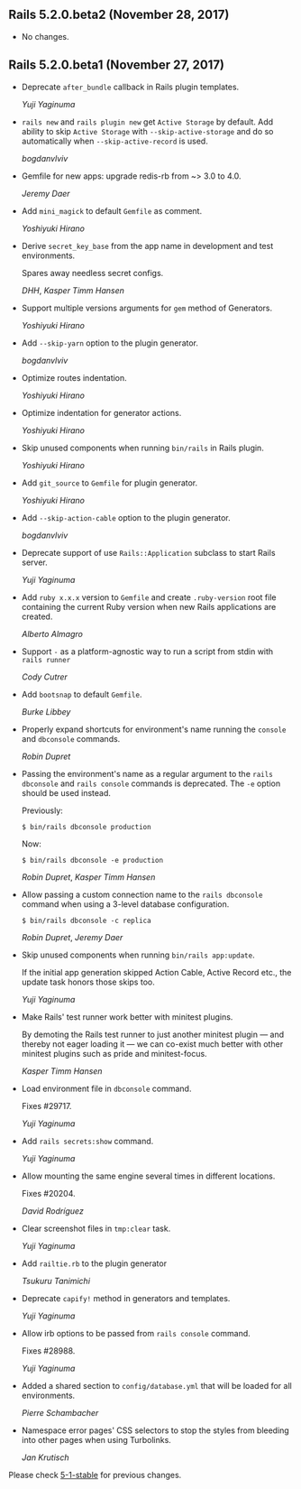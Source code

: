 ## Rails 5.2.0.beta2 (November 28, 2017) ##

*   No changes.


## Rails 5.2.0.beta1 (November 27, 2017) ##

*   Deprecate `after_bundle` callback in Rails plugin templates.

    *Yuji Yaginuma*

*   `rails new` and `rails plugin new` get `Active Storage` by default.
     Add ability to skip `Active Storage` with `--skip-active-storage`
     and do so automatically when `--skip-active-record` is used.

    *bogdanvlviv*

*   Gemfile for new apps: upgrade redis-rb from ~> 3.0 to 4.0.

    *Jeremy Daer*

*   Add `mini_magick` to default `Gemfile` as comment.

    *Yoshiyuki Hirano*

*   Derive `secret_key_base` from the app name in development and test environments.

    Spares away needless secret configs.

    *DHH*, *Kasper Timm Hansen*

*   Support multiple versions arguments for `gem` method of Generators.

    *Yoshiyuki Hirano*

*   Add `--skip-yarn` option to the plugin generator.

    *bogdanvlviv*

*   Optimize routes indentation.

    *Yoshiyuki Hirano*

*   Optimize indentation for generator actions.

    *Yoshiyuki Hirano*

*   Skip unused components when running `bin/rails` in Rails plugin.

    *Yoshiyuki Hirano*

*   Add `git_source` to `Gemfile` for plugin generator.

    *Yoshiyuki Hirano*

*   Add `--skip-action-cable` option to the plugin generator.

    *bogdanvlviv*

*   Deprecate support of use `Rails::Application` subclass to start Rails server.

    *Yuji Yaginuma*

*   Add `ruby x.x.x` version to `Gemfile` and create `.ruby-version`
    root file containing the current Ruby version when new Rails applications are
    created.

    *Alberto Almagro*

*   Support `-` as a platform-agnostic way to run a script from stdin with
    `rails runner`

    *Cody Cutrer*

*   Add `bootsnap` to default `Gemfile`.

    *Burke Libbey*

*   Properly expand shortcuts for environment's name running the `console`
    and `dbconsole` commands.

    *Robin Dupret*

*   Passing the environment's name as a regular argument to the
    `rails dbconsole` and `rails console` commands is deprecated.
    The `-e` option should be used instead.

    Previously:

        $ bin/rails dbconsole production

    Now:

        $ bin/rails dbconsole -e production

    *Robin Dupret*, *Kasper Timm Hansen*

*   Allow passing a custom connection name to the `rails dbconsole`
    command when using a 3-level database configuration.

        $ bin/rails dbconsole -c replica

    *Robin Dupret*, *Jeremy Daer*

*   Skip unused components when running `bin/rails app:update`.

    If the initial app generation skipped Action Cable, Active Record etc.,
    the update task honors those skips too.

    *Yuji Yaginuma*

*   Make Rails' test runner work better with minitest plugins.

    By demoting the Rails test runner to just another minitest plugin —
    and thereby not eager loading it — we can co-exist much better with
    other minitest plugins such as pride and minitest-focus.

    *Kasper Timm Hansen*

*   Load environment file in `dbconsole` command.

    Fixes #29717.

    *Yuji Yaginuma*

*   Add `rails secrets:show` command.

    *Yuji Yaginuma*

*   Allow mounting the same engine several times in different locations.

    Fixes #20204.

    *David Rodríguez*

*   Clear screenshot files in `tmp:clear` task.

    *Yuji Yaginuma*

*   Add `railtie.rb` to the plugin generator

    *Tsukuru Tanimichi*

*   Deprecate `capify!` method in generators and templates.

    *Yuji Yaginuma*

*   Allow irb options to be passed from `rails console` command.

    Fixes #28988.

    *Yuji Yaginuma*

*   Added a shared section to `config/database.yml` that will be loaded for all environments.

    *Pierre Schambacher*

*   Namespace error pages' CSS selectors to stop the styles from bleeding into other pages
    when using Turbolinks.

    *Jan Krutisch*


Please check [5-1-stable](https://github.com/rails/rails/blob/5-1-stable/railties/CHANGELOG.md) for previous changes.
